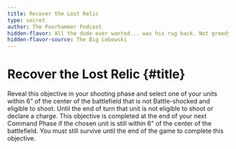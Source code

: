 ```yaml
---
title: Recover the Lost Relic
type: secret
author: The Poorhammer Podcast
hidden-flavor: All the dude ever wanted... was his rug back. Not greedy. \\It really tied the room together.
hidden-flavor-source: The Big Lebowski
---
```


# Recover the Lost Relic {#title}

Reveal this objective in your shooting phase and select one of your units within 6” of the center of the battlefield that is not Battle-shocked and eligible to shoot. Until the end of turn that unit is not eligible to shoot or declare a charge. This objective is completed at the end of your next Command Phase if the chosen unit is still within 6” of the center of the battlefield. You must still survive until the end of the game to complete this objective.